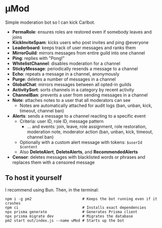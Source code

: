 # μMod

Simple moderation bot so I can kick Carlbot.

- **PermaRole**: ensures roles are restored even if somebody leaves and joins
- **KickInviteSpam**: kicks users who post invites and ping @everyone
- **Leaderboard**: keeps track of user messages and ranks them
- **MirrorGuild**: mirrors messages from entire guild into one channel
- **Ping**: replies with "Pong!"
- **WhitelistChannel**: disables moderation for a channel
- **StickyMessage**: periodically resends a message to a channel
- **Echo**: repeats a message in a channel, anonymously
- **Purge**: deletes a number of messages in a channel
- **GlobalChat**: mirrors messages between all opted-in guilds
- **ActivitySort**: sorts channels in a category by recent activity
- **ChannelBan**: prevents a user from sending messages in a channel
- **Note**: attaches notes to a user that all moderators can see
  - Notes are automatically attached for audit logs (ban, unban, kick, timeout, channel ban)
- **Alerts**: sends a message to a channel reacting to a specific event
  - Criteria: user ID, role ID, message pattern
    - ... and events: join, leave, role assignment, role restoration, moderation note, moderator action (ban, unban, kick, timeout, channel ban)
  - Optionally with a custom alert message with tokens: `$userId $content`
  - Also **DeleteAlert**, **DeleteAlerts**, and **RecommendedAlerts**
- **Censor**: deletes messages with blacklisted words or phrases and replaces them with a censored message

## To host it yourself

I recommend using Bun. Then, in the terminal:

```
npm i -g pm2                       # Keeps the bot running even if it crashes
npm ci                             # Installs exact dependencies
npx prisma generate                # Generates Prisma client
npx prisma migrate dev             # Migrates the database
pm2 start out/index.js --name uMod # Starts up the bot
```
